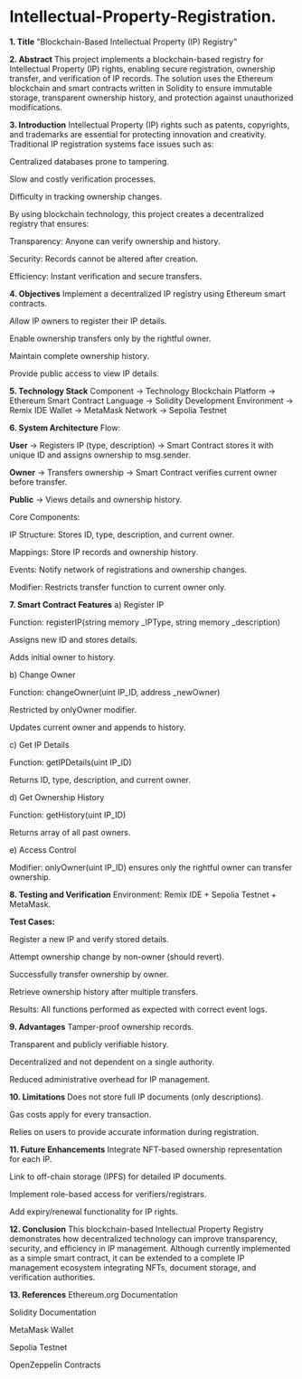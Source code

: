 # Intellectual-Property-Registration.
**1. Title**
"Blockchain-Based Intellectual Property (IP) Registry"

**2. Abstract**
This project implements a blockchain-based registry for Intellectual Property (IP) rights, enabling secure registration, ownership transfer, and verification of IP records. The solution uses the Ethereum blockchain and smart contracts written in Solidity to ensure immutable storage, transparent ownership history, and protection against unauthorized modifications.

**3. Introduction**
Intellectual Property (IP) rights such as patents, copyrights, and trademarks are essential for protecting innovation and creativity. Traditional IP registration systems face issues such as:

Centralized databases prone to tampering.

Slow and costly verification processes.

Difficulty in tracking ownership changes.

By using blockchain technology, this project creates a decentralized registry that ensures:

Transparency: Anyone can verify ownership and history.

Security: Records cannot be altered after creation.

Efficiency: Instant verification and secure transfers.

**4. Objectives**
Implement a decentralized IP registry using Ethereum smart contracts.

Allow IP owners to register their IP details.

Enable ownership transfers only by the rightful owner.

Maintain complete ownership history.

Provide public access to view IP details.

**5. Technology Stack**
Component ->	Technology
Blockchain Platform	-> Ethereum
Smart Contract Language	-> Solidity
Development Environment ->	Remix IDE
Wallet -> MetaMask
Network ->	Sepolia Testnet

**6. System Architecture**
Flow:

**User** → Registers IP (type, description) → Smart Contract stores it with unique ID and assigns ownership to msg.sender.

**Owner** → Transfers ownership → Smart Contract verifies current owner before transfer.

**Public** → Views details and ownership history.

Core Components:

IP Structure: Stores ID, type, description, and current owner.

Mappings: Store IP records and ownership history.

Events: Notify network of registrations and ownership changes.

Modifier: Restricts transfer function to current owner only.

**7. Smart Contract Features**
a) Register IP

Function: registerIP(string memory _IPType, string memory _description)

Assigns new ID and stores details.

Adds initial owner to history.

b) Change Owner

Function: changeOwner(uint IP_ID, address _newOwner)

Restricted by onlyOwner modifier.

Updates current owner and appends to history.

c) Get IP Details

Function: getIPDetails(uint IP_ID)

Returns ID, type, description, and current owner.

d) Get Ownership History

Function: getHistory(uint IP_ID)

Returns array of all past owners.

e) Access Control

Modifier: onlyOwner(uint IP_ID) ensures only the rightful owner can transfer ownership.

**8. Testing and Verification**
Environment: Remix IDE + Sepolia Testnet + MetaMask.

**Test Cases:**

Register a new IP and verify stored details.

Attempt ownership change by non-owner (should revert).

Successfully transfer ownership by owner.

Retrieve ownership history after multiple transfers.

Results: All functions performed as expected with correct event logs.

**9. Advantages**
Tamper-proof ownership records.

Transparent and publicly verifiable history.

Decentralized and not dependent on a single authority.

Reduced administrative overhead for IP management.

**10. Limitations**
Does not store full IP documents (only descriptions).

Gas costs apply for every transaction.

Relies on users to provide accurate information during registration.

**11. Future Enhancements**
Integrate NFT-based ownership representation for each IP.

Link to off-chain storage (IPFS) for detailed IP documents.

Implement role-based access for verifiers/registrars.

Add expiry/renewal functionality for IP rights.

**12. Conclusion**
This blockchain-based Intellectual Property Registry demonstrates how decentralized technology can improve transparency, security, and efficiency in IP management. Although currently implemented as a simple smart contract, it can be extended to a complete IP management ecosystem integrating NFTs, document storage, and verification authorities.

**13. References**
Ethereum.org Documentation

Solidity Documentation

MetaMask Wallet

Sepolia Testnet

OpenZeppelin Contracts
